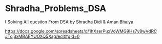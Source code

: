 # Shradha_Problems_DSA
I Solving All question From DSA by Shradha Didi & Aman Bhaiya

https://docs.google.com/spreadsheets/d/1hXserPuxVoWMG9Hs7y8wVdRCJTcj3xMBAEYUOXQ5Xag/edit#gid=0

